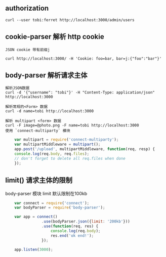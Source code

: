 
## authorization

    curl --user tobi:ferret http://localhost:3000/admin/users

## cookie-parser 解析 http cookie

    JSON cookie 带有前缀j

`curl http://localhost:3000/ -H 'Cookie: foo=bar, bar=j:{"foo":"bar"}'`


## body-parser 解析请求主体

    解析JSON数据
    curl -d '{"username": "tobi"}' -H "Content-Type: application/json" http://localhost:3000 

    解析常规的<Form> 数据
    curl -d name=tobi http://localhost:3000

    解析 multipart <form> 数据
    curl -F image=@photo.png -F name=tobi http://localhost:3000
    使用 `connect-multiparty` 模块

```js
    var multipart = require('connect-multiparty');
    var multipartMiddleware = multipart();
    app.post('/upload', multipartMiddleware, function(req, resp) {
    console.log(req.body, req.files);
    // don't forget to delete all req.files when done
    });
```

## limit() 请求主体的限制

body-parser 模块 limit 默认限制在100kb

```js
    var connect = require('connect');
    var bodyParser = require('body-parser');

    var app = connect()
                .use(bodyParser.json({limit: '200kb'}))
                .use(function(req, res) {
                    console.log(req.body);
                    res.end('ok end!');
                });

    app.listen(3000);
```
